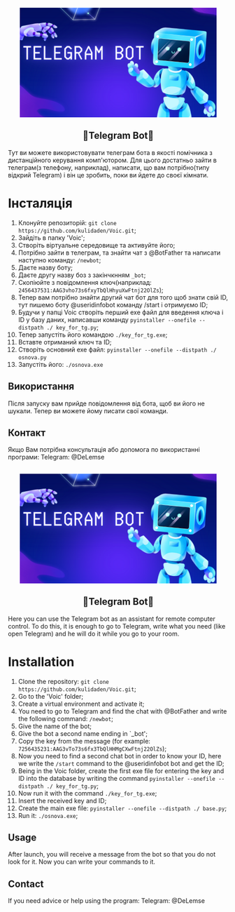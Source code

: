 <p align="center">
  <img width="450px" height='250px' src="./teleBot.png" align="center" alt="Telegram_Bot" />
  <h2 align="center">🤖Telegram Bot🤖</h2>
</p>
Тут ви можете використовувати телеграм бота в якості помічника з дистанційного керування комп'ютором. Для цього достатньо зайти в телеграм(з телефону, наприклад), написати, що вам потрібно(типу відкрий Telegram) і він це зробить, поки ви йдете до своєї кімнати.

# Інсталяція
1. Клонуйте репозиторій: `git clone https://github.com/kulidaden/Voic.git`;
2. Зайдіть в папку 'Voic';
3. Створіть віртуальне середовище та активуйте його;
4. Потрібно зайти в телеграм, та знайти чат з @BotFather та написати наступно команду: `/newbot`;
5. Даєте назву боту;
7. Даєте другу назву боз з закінчкнням `_bot`;
8. Скопіюйте з повідомлення ключ(наприклад: `2456437531:AAG3vho73s6fxyTbQlHhyuXwFtnj22OlZs`);
9. Тепер вам потрібно знайти другий чат бот для того щоб знати свій ID, тут пишемо боту @useridinfobot команду /start і отримуємо ID;
11. Будучи у папці Voic створіть перший exe файл для введення ключа і ID у базу даних, написавши команду `pyinstaller --onefile --distpath ./ key_for_tg.py`;
12. Тепер запустіть його командою `./key_for_tg.exe`;
13. Вставте отриманий ключ та ID;
15. Створіть основний exe файл: `pyinstaller --onefile --distpath ./ osnova.py`
16. Запустіть його: `./osnova.exe`
   
## Використання
Після запуску вам прийде повідомлення від бота, щоб ви його не шукали. Тепер ви можете йому писати свої команди.

## Контакт
Якщо Вам потрібна консультація або допомога по використанні програми: Telegram: @DeLemse

##

<p align="center">
  <img width="450px" height='250px' src="./teleBot.png" align="center" alt="Telegram_Bot" />
  <h2 align="center">🤖Telegram Bot🤖</h2>
</p>
Here you can use the Telegram bot as an assistant for remote computer control.  To do this, it is enough to go to Telegram, write what you need (like open Telegram) and he will do it while you go to your room.

# Installation
1. Clone the repository: `git clone https://github.com/kulidaden/Voic.git`;
2. Go to the 'Voic' folder;
3. Create a virtual environment and activate it;
4. You need to go to Telegram and find the chat with @BotFather and write the following command: `/newbot`;
5. Give the name of the bot;
7. Give the bot a second name ending in `_bot';
8. Copy the key from the message (for example: `7256435231:AAG3vTo73s6fx3TbQlHHMgCXwFtnj22OlZs`);
9. Now you need to find a second chat bot in order to know your ID, here we write the `/start` command to the @useridinfobot bot and get the ID;
11. Being in the Voic folder, create the first exe file for entering the key and ID into the database by writing the command `pyinstaller --onefile --distpath ./ key_for_tg.py`;
12. Now run it with the command `./key_for_tg.exe`;
13. Insert the received key and ID;
15. Create the main exe file: `pyinstaller --onefile --distpath ./ base.py`;
16. Run it: `./osnova.exe`;
   
## Usage
After launch, you will receive a message from the bot so that you do not look for it.  Now you can write your commands to it.

## Contact
If you need advice or help using the program: Telegram: @DeLemse
